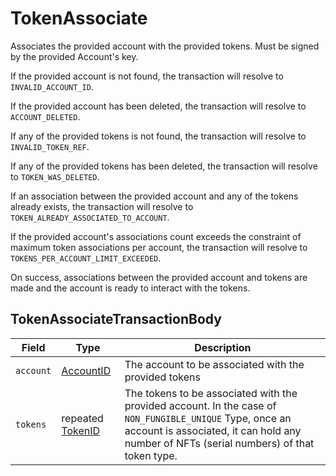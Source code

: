 # TokenAssociate

Associates the provided account with the provided tokens. Must be signed by the provided Account's key.

If the provided account is not found, the transaction will resolve to `INVALID_ACCOUNT_ID`.

If the provided account has been deleted, the transaction will resolve to `ACCOUNT_DELETED`.

If any of the provided tokens is not found, the transaction will resolve to `INVALID_TOKEN_REF`.

If any of the provided tokens has been deleted, the transaction will resolve to `TOKEN_WAS_DELETED`.

If an association between the provided account and any of the tokens already exists, the transaction will resolve to `TOKEN_ALREADY_ASSOCIATED_TO_ACCOUNT`.

If the provided account's associations count exceeds the constraint of maximum token associations per account, the transaction will resolve to `TOKENS_PER_ACCOUNT_LIMIT_EXCEEDED`.

On success, associations between the provided account and tokens are made and the account is ready to interact with the tokens.

## TokenAssociateTransactionBody

| Field     | Type                                                           | Description                                                                                                                                                                                          |
| --------- | -------------------------------------------------------------- | ---------------------------------------------------------------------------------------------------------------------------------------------------------------------------------------------------- |
| `account` | [AccountID](../../../docs/hedera-api/basic-types/accountid.md) | The account to be associated with the provided tokens                                                                                                                                                |
| `tokens`  | repeated [TokenID](../miscellaneous/tokenid.md)                | The tokens to be associated with the provided account. In the case of `NON_FUNGIBLE_UNIQUE` Type, once an account is associated, it can hold any number of NFTs (serial numbers) of that token type. |
